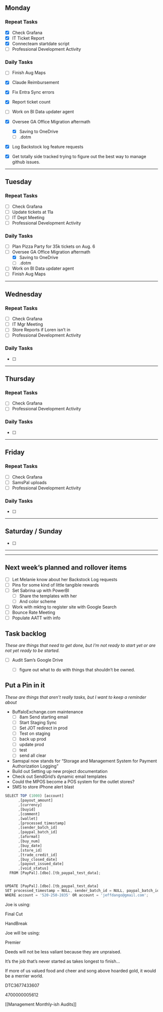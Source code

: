 
## Monday

### Repeat Tasks
- [x] Check Grafana
- [x] IT Ticket Report
- [x] Connecteam startdate script
- [ ] Professional Development Activity
### Daily Tasks
- [ ] Finish Aug Maps
- [x] Claude Reimbursement
- [x] Fix Entra Sync errors
- [x] Report ticket count
- [ ] Work on BI Data updater agent
- [x] Oversee GA Office Migration aftermath
	- [x] Saving to OneDrive
	- [ ] .dotm
- [x] Log Backstock log feature requests
- [x] Get totally side tracked trying to figure out the best way to manage github issues.

  
---
## Tuesday

### Repeat Tasks
- [ ] Check Grafana
- [ ] Update tickets at 11a
- [ ] IT Dept Meeting
- [ ] Professional Development Activity
### Daily Tasks
- [ ] Plan Pizza Party for 35k tickets on Aug. 6
- [ ] Oversee GA Office Migration aftermath
	- [x] Saving to OneDrive
	- [ ] .dotm
- [ ] Work on BI Data updater agent
- [ ] Finish Aug Maps

---
## Wednesday

### Repeat Tasks
- [ ] Check Grafana
- [ ] IT Mgr Meeting
- [ ] Store Reports if Loren isn’t in
- [ ] Professional Development Activity
### Daily Tasks
- [ ] 



---
## Thursday

### Repeat Tasks
- [ ] Check Grafana
- [ ] Professional Development Activity
### Daily Tasks
- [ ] 

---
## Friday

### Repeat Tasks
- [ ] Check Grafana
- [ ] SamsPal uploads
- [ ] Professional Development Activity
### Daily Tasks
- [ ] 

  
---
## Saturday / Sunday

- [ ] 

  
---
---
## Next week’s planned and rollover items

- [ ] Let Melanie know about her Backstock Log requests
- [ ] Pins for some kind of little tangible rewards
- [ ] Set Sabrina up with PowerBI
    - [ ] Share the templates with her
    - [ ] And color scheme
- [ ] Work with mktng to register site with Google Search
- [ ] Bounce Rate Meeting
- [ ] Populate AATT with info

## Task backlog

_These are things that need to get done, but I’m not ready to start yet or are not yet ready to be started._

- [ ] Audit Sam’s Google Drive
    - [ ] figure out what to do with things that shouldn’t be owned.

  

## Put a Pin in it

_These are things that aren’t really tasks, but I want to keep a reminder about_

- BuffaloExchange.com maintenance
    - [ ] 8am Send starting email
    - [ ] Start Staging Sync
    - [ ] Set JOT redirect in prod
    - [ ] Test on staging
    - [ ] back up prod
    - [ ] update prod
    - [ ] test
    - [ ] send all clear

- Samspal now stands for “Storage and Management System for Payment Authorization Logging”
- Build out Setting up new project documentation
- Check out SendGrid’s dynamic email templates
- Could the MPOS become a POS system for the outlet stores?
- SMS to store iPhone alert blast

  

  

```JavaScript
SELECT TOP (1000) [account]
      ,[payout_amount]
      ,[currency]
      ,[buyid]
      ,[comment]
      ,[wallet]
      ,[processed_timestamp]
      ,[sender_batch_id]
      ,[paypal_batch_id]
      ,[aformat]
      ,[buy_num]
      ,[buy_date]
      ,[store_id]
      ,[trade_credit_id]
      ,[buy_closed_date]
      ,[payout_issued_date]
      ,[void_status]
  FROM [PayPal].[dbo].[tb_paypal_test_data];


UPDATE [PayPal].[dbo].[tb_paypal_test_data]
SET processed_timestamp = NULL, sender_batch_id = NULL, paypal_batch_id = NULL
WHERE account = '520-250-2835' OR account = 'jeffdango@gmail.com';
```

Joe is using:

Final Cut

HandBreak

Joe will be using:

Premier

  

  

  

  

Deeds will not be less valiant because they are unpraised.

It’s the job that’s never started as takes longest to finish…

If more of us valued food and cheer and song above hoarded gold, it would be a merrier world.

  

  

DTC3677433607

4700000005612

  

[[Management Monthly-ish Audits]]